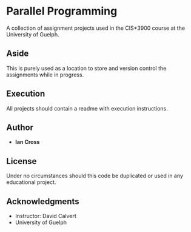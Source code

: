 # Parallel Programming

A collection of assignment projects used in the CIS\*3900 course at the University of Guelph.

## Aside

This is purely used as a location to store and version control the assignments while in progress.

## Execution

All projects should contain a readme with execution instructions.

## Author

- **Ian Cross**

## License

Under no circumstances should this code be duplicated or used in any educational project.

## Acknowledgments

- Instructor: David Calvert
- University of Guelph
